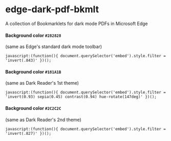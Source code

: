 # edge-dark-pdf-bkmlt
A collection of Bookmarklets for dark mode PDFs in Microsoft Edge


#### Background color `#282828` 
(same as Edge's standard dark mode toolbar)

    javascript:(function(){ document.querySelector('embed').style.filter = 'invert(.843)' })();

    
#### Background color `#181A1B` 
(same as Dark Reader's 1st theme)

    javascript:(function(){ document.querySelector('embed').style.filter = 'invert(0.93) sepia(0.45) contrast(0.94) hue-rotate(147deg)' })();


#### Background color `#2C2C2C` 
(same as Dark Reader's 2nd theme)

    javascript:(function(){ document.querySelector('embed').style.filter = 'invert(.827)' })();

